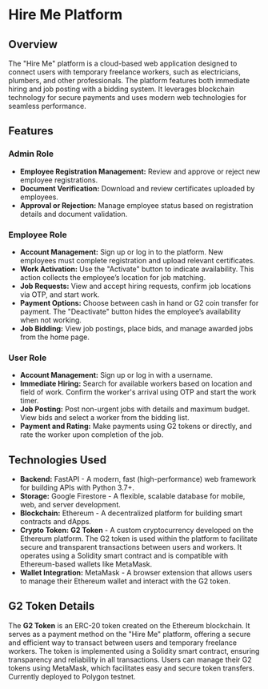 # Hire Me Platform

## Overview

The "Hire Me" platform is a cloud-based web application designed to connect users with temporary freelance workers, such as electricians, plumbers, and other professionals. The platform features both immediate hiring and job posting with a bidding system. It leverages blockchain technology for secure payments and uses modern web technologies for seamless performance.

## Features

### Admin Role
- **Employee Registration Management:** Review and approve or reject new employee registrations.
- **Document Verification:** Download and review certificates uploaded by employees.
- **Approval or Rejection:** Manage employee status based on registration details and document validation.

### Employee Role
- **Account Management:** Sign up or log in to the platform. New employees must complete registration and upload relevant certificates.
- **Work Activation:** Use the "Activate" button to indicate availability. This action collects the employee’s location for job matching.
- **Job Requests:** View and accept hiring requests, confirm job locations via OTP, and start work.
- **Payment Options:** Choose between cash in hand or G2 coin transfer for payment. The "Deactivate" button hides the employee’s availability when not working.
- **Job Bidding:** View job postings, place bids, and manage awarded jobs from the home page.

### User Role
- **Account Management:** Sign up or log in with a username.
- **Immediate Hiring:** Search for available workers based on location and field of work. Confirm the worker's arrival using OTP and start the work timer.
- **Job Posting:** Post non-urgent jobs with details and maximum budget. View bids and select a worker from the bidding list.
- **Payment and Rating:** Make payments using G2 tokens or directly, and rate the worker upon completion of the job.

## Technologies Used

- **Backend:** FastAPI - A modern, fast (high-performance) web framework for building APIs with Python 3.7+.
- **Storage:** Google Firestore - A flexible, scalable database for mobile, web, and server development.
- **Blockchain:** Ethereum - A decentralized platform for building smart contracts and dApps.
- **Crypto Token:** **G2 Token** - A custom cryptocurrency developed on the Ethereum platform. The G2 token is used within the platform to facilitate secure and transparent transactions between users and workers. It operates using a Solidity smart contract and is compatible with Ethereum-based wallets like MetaMask.
- **Wallet Integration:** MetaMask - A browser extension that allows users to manage their Ethereum wallet and interact with the G2 token.

## G2 Token Details

The **G2 Token** is an ERC-20 token created on the Ethereum blockchain. It serves as a payment method on the "Hire Me" platform, offering a secure and efficient way to transact between users and temporary freelance workers. The token is implemented using a Solidity smart contract, ensuring transparency and reliability in all transactions. Users can manage their G2 tokens using MetaMask, which facilitates easy and secure token transfers. Currently deployed to Polygon testnet.


